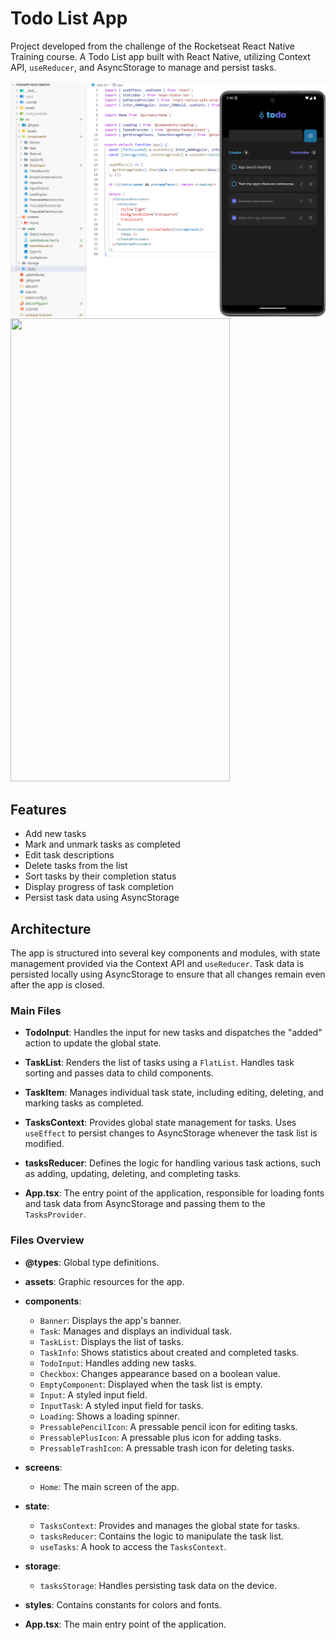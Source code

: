 # Todo List App

Project developed from the challenge of the Rocketseat React Native Training course. A Todo List app built with React Native, utilizing Context API, `useReducer`, and AsyncStorage to manage and persist tasks.

![Banner](./screenshots/1.png)
<img src="./screenshots/video.gif" width="351" height="741" />

## Features

- Add new tasks
- Mark and unmark tasks as completed
- Edit task descriptions
- Delete tasks from the list
- Sort tasks by their completion status
- Display progress of task completion
- Persist task data using AsyncStorage

## Architecture

The app is structured into several key components and modules, with state management provided via the Context API and `useReducer`. Task data is persisted locally using AsyncStorage to ensure that all changes remain even after the app is closed.

### Main Files

- **TodoInput**: Handles the input for new tasks and dispatches the "added" action to update the global state.
- **TaskList**: Renders the list of tasks using a `FlatList`. Handles task sorting and passes data to child components.
- **TaskItem**: Manages individual task state, including editing, deleting, and marking tasks as completed.

- **TasksContext**: Provides global state management for tasks. Uses `useEffect` to persist changes to AsyncStorage whenever the task list is modified.
- **tasksReducer**: Defines the logic for handling various task actions, such as adding, updating, deleting, and completing tasks.

- **App.tsx**: The entry point of the application, responsible for loading fonts and task data from AsyncStorage and passing them to the `TasksProvider`.

### Files Overview

- **@types**: Global type definitions.
- **assets**: Graphic resources for the app.
- **components**:
  - `Banner`: Displays the app's banner.
  - `Task`: Manages and displays an individual task.
  - `TaskList`: Displays the list of tasks.
  - `TaskInfo`: Shows statistics about created and completed tasks.
  - `TodoInput`: Handles adding new tasks.
  - `Checkbox`: Changes appearance based on a boolean value.
  - `EmptyComponent`: Displayed when the task list is empty.
  - `Input`: A styled input field.
  - `InputTask`: A styled input field for tasks.
  - `Loading`: Shows a loading spinner.
  - `PressablePencilIcon`: A pressable pencil icon for editing tasks.
  - `PressablePlusIcon`: A pressable plus icon for adding tasks.
  - `PressableTrashIcon`: A pressable trash icon for deleting tasks.

- **screens**:
  - `Home`: The main screen of the app.

- **state**:
  - `TasksContext`: Provides and manages the global state for tasks.
  - `tasksReducer`: Contains the logic to manipulate the task list.
  - `useTasks`: A hook to access the `TasksContext`.

- **storage**:
  - `tasksStorage`: Handles persisting task data on the device.

- **styles**: Contains constants for colors and fonts.
- **App.tsx**: The main entry point of the application.
